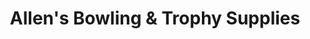 ---
title: "Allen's Bowling & Trophy Supplies"
url: /riverview/allens-bowling-and-trophy-supplies/
shop: trophy
---